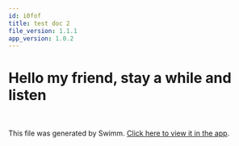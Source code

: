 ```yaml
---
id: i0fof
title: test doc 2
file_version: 1.1.1
app_version: 1.0.2
---
```


# Hello my friend, stay a while and listen

<br/>

This file was generated by Swimm. [Click here to view it in the app](https://swimm-web-app.web.app/repos/Z2l0aHViJTNBJTNBdGVzdC1zdGFnaW5nMiUzQSUzQVNoYXVsQW1yYW5T/docs/i0fof).
